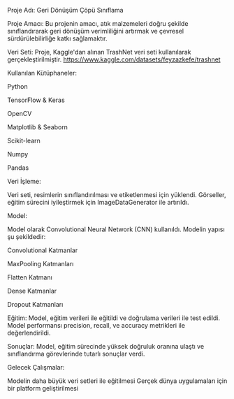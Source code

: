 Proje Adı: Geri Dönüşüm Çöpü Sınıflama

Proje Amacı:
Bu projenin amacı, atık malzemeleri doğru şekilde sınıflandırarak geri dönüşüm verimliliğini artırmak ve çevresel sürdürülebilirliğe katkı sağlamaktır.

Veri Seti:
Proje, Kaggle'dan alınan TrashNet veri seti kullanılarak gerçekleştirilmiştir.
https://www.kaggle.com/datasets/feyzazkefe/trashnet

Kullanılan Kütüphaneler:

Python

TensorFlow & Keras

OpenCV

Matplotlib & Seaborn

Scikit-learn

Numpy

Pandas

Veri İşleme:

Veri seti, resimlerin sınıflandırılması ve etiketlenmesi için yüklendi. Görseller, eğitim sürecini iyileştirmek için ImageDataGenerator ile artırıldı.

Model:

Model olarak Convolutional Neural Network (CNN) kullanıldı. Modelin yapısı şu şekildedir:

Convolutional Katmanlar

MaxPooling Katmanları

Flatten Katmanı

Dense Katmanlar

Dropout Katmanları

Eğitim:
Model, eğitim verileri ile eğitildi ve doğrulama verileri ile test edildi. Model performansı precision, recall, ve accuracy metrikleri ile değerlendirildi.

Sonuçlar:
Model, eğitim sürecinde yüksek doğruluk oranına ulaştı ve sınıflandırma görevlerinde tutarlı sonuçlar verdi.

Gelecek Çalışmalar:

Modelin daha büyük veri setleri ile eğitilmesi
Gerçek dünya uygulamaları için bir platform geliştirilmesi
